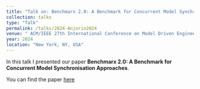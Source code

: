 ```yaml
---
title: "Talk on: Benchmarx 2.0: A Benchmark for Concurrent Model Synchronisation Approaches"
collection: talks
type: "Talk"
permalink: /talks/2024-Anjorin2024
venue: " ACM/IEEE 27th International Conference on Model Driven Engineering Languages and Systems"
year: 2024
location: "New York, NY, USA"
---
```


In this talk I presented our paper **Benchmarx 2.0: A Benchmark for Concurrent Model Synchronisation Approaches**.

You can find the paper [here](https://tbuchmann.github.io/publication/2024-Anjorin2024)